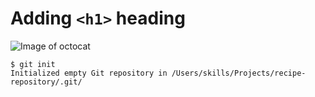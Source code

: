 # Adding `<h1>` heading

![Image of octocat](https://imgs.search.brave.com/g7hl2UgSUBJwiElgu8GQme_b9rx5d958csLD_sbl0aE/rs:fit:860:0:0/g:ce/aHR0cHM6Ly9kb2Nz/LmdpdGh1Yi5jb20v/YXNzZXRzL2NiLTM5/NzQ1L2ltYWdlcy9o/ZWxwL3dyaXRpbmcv/aW1hZ2UtcmVuZGVy/ZWQucG5n)

```
$ git init
Initialized empty Git repository in /Users/skills/Projects/recipe-repository/.git/
```
